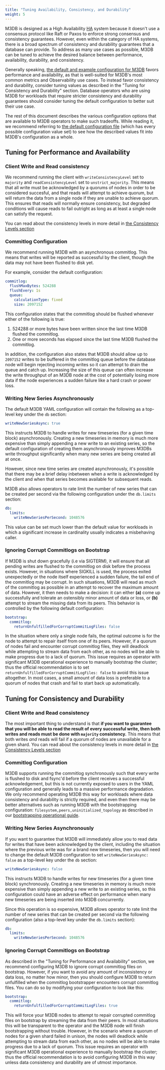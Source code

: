 ```yaml
---
title: "Tuning Availability, Consistency, and Durability"
weight: 5
---
```


M3DB is designed as a High Availability [HA](https://en.wikipedia.org/wiki/High_availability) system because it doesn't use a consensus protocol like Raft or Paxos to enforce strong consensus and consistency guarantees.
However, even within the category of HA systems, there is a broad spectrum of consistency and durability guarantees that a database can provide.
To address as many use cases as possible, M3DB can be tuned to achieve the desired balance between performance, availability, durability, and consistency.

Generally speaking, [the default and example configuration for M3DB](https://github.com/m3db/m3/tree/master/src/dbnode/config) favors performance and availability, as that is well-suited for M3DB's most common metrics and Observability use cases. To instead favor consistency and durability, consider tuning values as described in the "Tuning for Consistency and Durability" section.
Database operators who are using M3DB for workloads that require stricter consistency and durability guarantees should consider tuning the default configuration to better suit their use case.

The rest of this document describes the various configuration options that are available to M3DB operators to make such tradeoffs.
While reading it, we recommend referring to [the default configuration file](https://github.com/m3db/m3/blob/master/src/dbnode/config/m3dbnode-all-config.yml) (which has every possible configuration value set) to see how the described values fit into M3DB's configuration as a whole.

## Tuning for Performance and Availability

### Client Write and Read consistency

We recommend running the client with `writeConsistencyLevel` set to `majority` and `readConsistencyLevel` set to `unstrict_majority`.
This means that all write must be acknowledged by a quorums of nodes in order to be considered succesful, and that reads will attempt to achieve quorum, but will return the data from a single node if they are unable to achieve quorum. This ensures that reads will normally ensure consistency, but degraded conditions will cause reads to fail outright as long as at least a single node can satisfy the request.

You can read about the consistency levels in more detail in [the Consistency Levels section](/docs/components/m3db/architecture/consistencylevels)

### Commitlog Configuration

We recommend running M3DB with an asynchronous commitlog.
This means that writes will be reported as successful by the client, though the data may not have been flushed to disk yet.

For example, consider the default configuration:

```yaml
commitlog:
  flushMaxBytes: 524288
  flushEvery: 1s
  queue:
    calculationType: fixed
    size: 2097152
```

This configuration states that the commitlog should be flushed whenever either of the following is true:

1.  524288 or more bytes have been written since the last time M3DB flushed the commitlog.
2.  One or more seconds has elapsed since the last time M3DB flushed the commitlog.

In addition, the configuration also states that M3DB should allow up to `2097152` writes to be buffered in the commitlog queue before the database node will begin rejecting incoming writes so it can attempt to drain the queue and catch up. Increasing the size of this queue can often increase the write throughput of an M3DB node at the cost of potentially losing more data if the node experiences a sudden failure like a hard crash or power loss.

### Writing New Series Asynchronously

The default M3DB YAML configuration will contain the following as a top-level key under the `db` section:

```yaml
writeNewSeriesAsync: true
```

This instructs M3DB to handle writes for new timeseries (for a given time block) asynchronously. Creating a new timeseries in memory is much more expensive than simply appending a new write to an existing series, so the default configuration of creating them asynchronously improves M3DBs write throughput significantly when many new series are being created all at once.

However, since new time series are created asynchronously, it's possible that there may be a brief delay inbetween when a write is acknowledged by the client and when that series becomes available for subsequent reads.

M3DB also allows operators to rate limit the number of new series that can be created per second via the following configuration under the `db.limits` section:

```yaml
db:
  limits:
    writeNewSeriesPerSecond: 1048576
```

This value can be set much lower than the default value for workloads in which a significant increase in cardinality usually indicates a misbehaving caller.

### Ignoring Corrupt Commitlogs on Bootstrap

If M3DB is shut down gracefully (i.e via SIGTERM), it will ensure that all pending writes are flushed to the commitlog on disk before the process exists.
However, in situations where SIGKILL is used, the process exited unexpectedly or the node itself experienced a sudden failure, the tail end of the commitlog may be corrupt.
In such situations, M3DB will read as much of the commitlog as possible in an attempt to recover the maximum amount of data. However, it then needs to make a decision: it can either **(a)** come up successfully and tolerate an ostensibly minor amount of data or loss, or **(b)** attempt to stream the missing data from its peers.
This behavior is controlled by the following default configuration:

```yaml
bootstrap:
  commitlog:
    returnUnfulfilledForCorruptCommitLogFiles: false
```

In the situation where only a single node fails, the optimal outcome is for the node to attempt to repair itself from one of its peers.
However, if a quorum of nodes fail and encounter corrupt commitlog files, they will deadlock while attempting to stream data from each other, as no nodes will be able to make progress due to a lack of quorum.
This issue requires an operator with significant M3DB operational experience to manually bootstrap the cluster; thus the official recommendation is to set `returnUnfulfilledForCorruptCommitLogFiles: false` to avoid this issue altogether. In most cases, a small amount of data loss is preferable to a quorum of nodes that crash and fail to start back up automatically.

## Tuning for Consistency and Durability

### Client Write and Read consistency

The most important thing to understand is that **if you want to guarantee that you will be able to read the result of every successful write, then both writes and reads must be done with `majority` consistency.**
This means that both writes _and_ reads will fail if a quorum of nodes are unavailable for a given shard.
You can read about the consistency levels in more detail in [the Consistency Levels section](/docs/components/m3db/architecture/consistencylevels)

### Commitlog Configuration

M3DB supports running the commitlog synchronously such that every write is flushed to disk and fsync'd before the client receives a successful acknowledgement, but this is not currently exposed to users in the YAML configuration and generally leads to a massive performance degradation.
We only recommend operating M3DB this way for workloads where data consistency and durability is strictly required, and even then there may be better alternatives such as running M3DB with the bootstrapping configuration: `filesystem,peers,uninitialized_topology` as described in our [bootstrapping operational guide](/docs/operational_guide/bootstrapping_crash_recovery).

### Writing New Series Asynchronously

If you want to guarantee that M3DB will immediately allow you to read data for writes that have been acknowledged by the client, including the situation where the previous write was for a brand new timeseries, then you  will need to change the default M3DB configuration to set `writeNewSeriesAsync: false` as a top-level key under the `db` section:

```yaml
writeNewSeriesAsync: false
```

This instructs M3DB to handle writes for new timeseries (for a given time block) synchronously. Creating a new timeseries in memory is much more expensive than simply appending a new write to an existing series, so this configuration could have an adverse effect on performance when many new timeseries are being inserted into M3DB concurrently.

Since this operation is so expensive, M3DB allows operator to rate limit the number of new series that can be created per second via the following configuration (also a top-level key under the `db.limits` section):

```yaml
db:
  limits:
    writeNewSeriesPerSecond: 1048576
```

### Ignoring Corrupt Commitlogs on Bootstrap

As described in the "Tuning for Performance and Availability" section, we recommend configuring M3DB to ignore corrupt commitlog files on bootstrap. However, if you want to avoid any amount of inconsistency or data loss, no matter how minor, then you should configure M3DB to return unfulfilled when the commitlog bootstrapper encounters corrupt commitlog files. You can do so by modifying your configuration to look like this:

```yaml
bootstrap:
  commitlog:
    returnUnfulfilledForCorruptCommitLogFiles: true
```

This will force your M3DB nodes to attempt to repair corrupted commitlog files on bootstrap by streaming the data from their peers.
In most situations this will be transparent to the operator and the M3DB node will finish bootstrapping without trouble.
However, in the scenario where a quorum of nodes for a given shard failed in unison, the nodes will deadlock while attempting to stream data from each other, as no nodes will be able to make progress due to a lack of quorum.
This issue requires an operator with significant M3DB operational experience to manually bootstrap the cluster; thus the official recommendation is to avoid configuring M3DB in this way unless data consistency and durability are of utmost importance.
